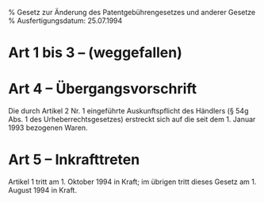 % Gesetz zur Änderung des Patentgebührengesetzes und anderer Gesetze
% Ausfertigungsdatum: 25.07.1994
 
# Art 1 bis 3 – (weggefallen)

# Art 4 – Übergangsvorschrift

Die durch Artikel 2 Nr. 1 eingeführte Auskunftspflicht des Händlers (§ 54g Abs. 1 des Urheberrechtsgesetzes) erstreckt sich auf die seit dem 1. Januar 1993 bezogenen Waren.

# Art 5 – Inkrafttreten

Artikel 1 tritt am 1. Oktober 1994 in Kraft; im übrigen tritt dieses Gesetz am 1. August 1994 in Kraft.
